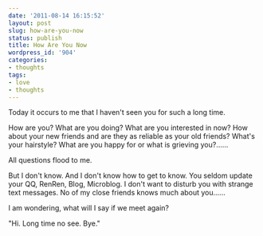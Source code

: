 ```yaml
---
date: '2011-08-14 16:15:52'
layout: post
slug: how-are-you-now
status: publish
title: How Are You Now
wordpress_id: '904'
categories:
- thoughts
tags:
- love
- thoughts
---
```


Today it occurs to me that I haven't seen you for such a long time.

How are you? What are you doing? What are you interested in now? How about your new friends and are they as reliable as your old friends? What's your hairstyle? What are you happy for or what is grieving you?......

All questions flood to me.

But I don't know. And I don't know how to get to know. You seldom update your QQ, RenRen, Blog, Microblog. I don't want to disturb you with strange text messages. No of my close friends knows much about you...... 

I am wondering, what will I say if we meet again?

"Hi. Long time no see. Bye."
